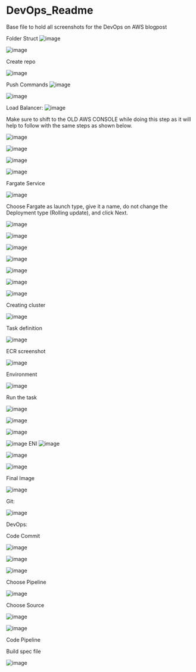 # DevOps_Readme
Base file to hold all screenshots for the DevOps on AWS blogpost

Folder Struct
![image](https://user-images.githubusercontent.com/28874545/166158371-56af212b-5d56-4498-b833-de7358287de1.png)


![image](https://user-images.githubusercontent.com/28874545/166156413-75d5d1f9-d79d-4051-99dd-9c73cd20601d.png)

Create repo

![image](https://user-images.githubusercontent.com/28874545/166156597-46d3d06d-dbb2-49f0-9a55-8c53838feebe.png)

Push Commands
![image](https://user-images.githubusercontent.com/28874545/166156715-39018f0b-65ec-41f1-ade9-1cd09cf1cc22.png)

![image](https://user-images.githubusercontent.com/28874545/166156818-327d426d-a690-49a5-93cf-bd27c0af5907.png)

Load Balancer:
![image](https://user-images.githubusercontent.com/28874545/168069807-ca8183ac-031f-492a-b746-f3af741270b8.png)

Make sure to shift to the OLD AWS CONSOLE while doing this step as it will help to follow with the same steps as shown below.

![image](https://user-images.githubusercontent.com/28874545/168070929-81d61586-7a0f-431f-9522-6b157a96f86b.png)

![image](https://user-images.githubusercontent.com/28874545/169034353-9ec32f8e-52f1-4b3c-91d9-82567a751e66.png)

![image](https://user-images.githubusercontent.com/28874545/169034491-b28126b8-95f1-40b7-96bc-1e9de4574665.png)

![image](https://user-images.githubusercontent.com/28874545/169111085-c0bb3ba7-56ea-4ccf-8a9d-ebe5a2792734.png)



Fargate Service

![image](https://user-images.githubusercontent.com/28874545/169035450-c9666d41-07e5-46cf-b898-30bace419d02.png)

Choose Fargate as launch type, give it a name, do not change the Deployment type (Rolling update), and click Next.

![image](https://user-images.githubusercontent.com/28874545/169035677-85b0e741-fe30-4805-9c27-276f4942382f.png)

![image](https://user-images.githubusercontent.com/28874545/169035851-d2a6bae6-267f-47d6-9ecc-2e0ca71aa124.png)

![image](https://user-images.githubusercontent.com/28874545/169036079-e6de31dd-f567-46a0-8b47-0f037c49840b.png)

![image](https://user-images.githubusercontent.com/28874545/169037040-4ed651b1-712a-4797-bf66-153e42804fe6.png)

![image](https://user-images.githubusercontent.com/28874545/169038163-4f6b0078-275e-40fa-8c0c-8274a39ed336.png)

![image](https://user-images.githubusercontent.com/28874545/169038453-6e4157ba-d707-409d-aaec-5824520e1251.png)

![image](https://user-images.githubusercontent.com/28874545/169038800-8e60281c-27c7-4e8d-b5cc-717e716e04b5.png)

Creating cluster

![image](https://user-images.githubusercontent.com/28874545/166157117-5e51b5cc-658e-48ae-b807-cca2b991bf76.png)

Task definition


![image](https://user-images.githubusercontent.com/28874545/166157309-f4608340-27b5-491d-83b7-40462fec9ca8.png)

ECR screenshot

![image](https://user-images.githubusercontent.com/28874545/166157388-7fe33fb0-b5c4-4dc5-8b87-c573319e0f53.png)

Environment

![image](https://user-images.githubusercontent.com/28874545/166157459-5c17dd33-6cb8-49e1-85fd-86e3ccd4dfc7.png)


Run the task

![image](https://user-images.githubusercontent.com/28874545/166157555-b0f06a36-a3d7-44da-bb1a-60677034d0d0.png)


![image](https://user-images.githubusercontent.com/28874545/166157616-053ee8b1-41b0-43ee-a609-adc2a4eb14a2.png)

![image](https://user-images.githubusercontent.com/28874545/166157671-5d6b25e7-858e-4c5a-b0eb-e61dfe521a77.png)

![image](https://user-images.githubusercontent.com/28874545/166157869-0d152b0a-8a11-434a-8984-55d230790c7b.png)
ENI
![image](https://user-images.githubusercontent.com/28874545/166157970-249023fa-900a-4432-a46b-7226e2dc4680.png)


![image](https://user-images.githubusercontent.com/28874545/166158122-7239a5d4-b1cd-41d9-8686-9117599a7b31.png)

![image](https://user-images.githubusercontent.com/28874545/166158195-963be55c-d609-4f4d-8a45-8fcba4e083bf.png)

Final Image

![image](https://user-images.githubusercontent.com/28874545/166158258-05d1488a-c735-43e9-8a61-e5188dcce687.png)


Git:

![image](https://user-images.githubusercontent.com/28874545/169132983-5eaf5efc-176b-41bb-9d99-063bb4e00a38.png)



DevOps:

Code Commit

![image](https://user-images.githubusercontent.com/28874545/166207560-3cc886c1-d3af-47df-8900-e04e4092e0a3.png)

![image](https://user-images.githubusercontent.com/28874545/166207923-4b408bb7-5710-4fe3-af0d-2073a60751d3.png)


![image](https://user-images.githubusercontent.com/28874545/166219011-2809bb37-52cd-401f-8c1a-c8cdacc5acbd.png)

Choose Pipeline

![image](https://user-images.githubusercontent.com/28874545/166220689-93dbea15-c080-40a8-949a-89659ede2a98.png)

Choose Source

![image](https://user-images.githubusercontent.com/28874545/166220639-a5a874bd-2ac1-4872-8418-6b829b8e1620.png)


![image](https://user-images.githubusercontent.com/28874545/169141116-2148dd1a-282c-48b4-835d-52b2df6950ea.png)

Code Pipeline


Build spec file

![image](https://user-images.githubusercontent.com/28874545/169280328-7df73c84-3de3-45c7-b042-295379a40520.png)











